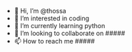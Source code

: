 - 👋 Hi, I’m @thossa
- 👀 I’m interested in coding
- 🌱 I’m currently learning python
- 💞️ I’m looking to collaborate on #####
- 📫 How to reach me #####

<!---
thossa/thossa is a ✨ special ✨ repository because its `README.md` (this file) appears on your GitHub profile.
You can click the Preview link to take a look at your changes.
--->
